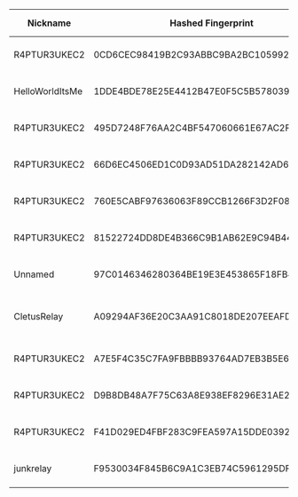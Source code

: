 | Nickname |  Hashed Fingerprint	| Or Addresses | Contact | Running | Flags | Last Seen | First Seen | Last Restarted | Advertised Bandwidth | Platform | Version | Version Status | Recommended Version | Verified hostnames | Exit policy |
|---|---|---|---|---|---|---|---|---|---|---|---|---|---|---|---|
|R4PTUR3UKEC2 | 0CD6CEC98419B2C93ABBC9BA2BC10599253C065E | ["91.98.121.58:9001"] | spatial.inputs.6w@icloud.com @anon: 0x1f901c9147A2FD1Ca8EbFc35ae65ca53d0f57e46 | false | Running, V2Dir, Valid | 2025-09-07 01:00:00 | 2025-09-07 00:00:00 | 2025-09-07 00:14:33 | 0 | Tor 0.4.8.10 on Linux | 0.4.8.10 | recommended | true | ["static.58.121.98.91.clients.your-server.de"] | ["reject *:*"]|
|HelloWorldItsMe | 1DDE4BDE78E25E4412B47E0F5C5B5780391963A0 | ["142.113.45.75:9001"] | myemail@example.com | true | Running, Valid | 2025-09-07 10:00:00 | 2025-09-07 02:00:00 | 2025-09-07 01:10:20 | 0 | Tor 0.4.8.17 on Linux | 0.4.8.17 | recommended | true | ["bras-base-mtrlpq3704w-grc-20-142-113-45-75.dsl.bell.ca"] | ["reject *:*"]|
|R4PTUR3UKEC2 | 495D7248F76AA2C4BF547060661E67AC2F3AF503 | ["91.98.121.58:9001"] | spatial.inputs.6w@icloud.com @anon: 0x1f901c9147A2FD1Ca8EbFc35ae65ca53d0f57e46 | false | Running, V2Dir, Valid | 2025-09-07 02:00:00 | 2025-09-07 02:00:00 | 2025-09-07 01:16:48 | 0 | Tor 0.4.8.10 on Linux | 0.4.8.10 | recommended | true | ["static.58.121.98.91.clients.your-server.de"] | ["reject *:*"]|
|R4PTUR3UKEC2 | 66D6EC4506ED1C0D93AD51DA282142AD64779FB3 | ["91.98.121.58:9001"] | spatial.inputs.6w@icloud.com @anon: 0x1f901c9147A2FD1Ca8EbFc35ae65ca53d0f57e46 | false | Running, V2Dir, Valid | 2025-09-07 02:00:00 | 2025-09-07 02:00:00 | 2025-09-07 01:09:20 | 0 | Tor 0.4.8.10 on Linux | 0.4.8.10 | recommended | true | ["static.58.121.98.91.clients.your-server.de"] | ["reject *:*"]|
|R4PTUR3UKEC2 | 760E5CABF97636063F89CCB1266F3D2F08DB3DFC | ["91.98.121.58:9001"] | spatial.inputs.6w@icloud.com @anon: 0x1f901c9147a2fd1ca8ebfc35ae65ca53d0f57e46 htz-1 | true | Running, Valid | 2025-09-07 10:00:00 | 2025-09-07 03:00:00 | 2025-09-07 05:53:40 | 0 | Tor 0.4.8.10 on Linux | 0.4.8.10 | recommended | true | ["static.58.121.98.91.clients.your-server.de"] | ["reject *:*"]|
|R4PTUR3UKEC2 | 81522724DD8DE4B366C9B1AB62E9C94B44366082 | ["91.98.121.58:9001"] | spatial.inputs.6w@icloud.com @anon: 0x1f901c9147A2FD1Ca8EbFc35ae65ca53d0f57e46 | false | Running, V2Dir, Valid | 2025-09-07 02:00:00 | 2025-09-07 02:00:00 | 2025-09-07 01:13:48 | 0 | Tor 0.4.8.10 on Linux | 0.4.8.10 | recommended | true | ["static.58.121.98.91.clients.your-server.de"] | ["reject *:*"]|
|Unnamed | 97C0146346280364BE19E3E453865F18FB4D01C6 | ["45.137.99.41:64434"] | N/A | true | Running, V2Dir, Valid | 2025-09-07 10:00:00 | 2025-09-07 06:00:00 | 2025-09-07 05:02:48 | 0 | Tor 0.4.8.17 on Linux | 0.4.8.17 | recommended | true | N/A | ["reject *:*"]|
|CletusRelay | A09294AF36E20C3AA91C8018DE207EEAFD1F7374 | ["172.11.103.93:9001"] | monqfish@proton.me | false | Running, V2Dir, Valid | 2025-09-07 03:00:00 | 2025-09-07 03:00:00 | 2025-09-07 08:56:33 | 0 | Tor 0.4.8.17 on Darwin | 0.4.8.17 | recommended | true | ["172-11-103-93.lightspeed.brhmal.sbcglobal.net"] | ["reject *:*"]|
|R4PTUR3UKEC2 | A7E5F4C35C7FA9FBBBB93764AD7EB3B5E6D3B400 | ["91.98.121.58:9001"] | spatial.inputs.6w@icloud.com @anon: 0x1f901c9147A2FD1Ca8EbFc35ae65ca53d0f57e46 | false | Running, V2Dir, Valid | 2025-09-07 02:00:00 | 2025-09-07 02:00:00 | 2025-09-07 01:29:49 | 0 | Tor 0.4.8.10 on Linux | 0.4.8.10 | recommended | true | ["static.58.121.98.91.clients.your-server.de"] | ["reject *:*"]|
|R4PTUR3UKEC2 | D9B8DB48A7F75C63A8E938EF8296E31AE2C50A9B | ["91.98.121.58:9001"] | spatial.inputs.6w@icloud.com @anon: 0x1f901c9147A2FD1Ca8EbFc35ae65ca53d0f57e46 | false | Running, V2Dir, Valid | 2025-09-07 02:00:00 | 2025-09-07 02:00:00 | 2025-09-07 01:34:33 | 0 | Tor 0.4.8.10 on Linux | 0.4.8.10 | recommended | true | ["static.58.121.98.91.clients.your-server.de"] | ["reject *:*"]|
|R4PTUR3UKEC2 | F41D029ED4FBF283C9FEA597A15DDE039277D357 | ["91.98.121.58:9001"] | spatial.inputs.6w@icloud.com @anon: 0x1f901c9147A2FD1Ca8EbFc35ae65ca53d0f57e46 | false | Running, V2Dir, Valid | 2025-09-07 02:00:00 | 2025-09-07 02:00:00 | 2025-09-07 01:19:27 | 0 | Tor 0.4.8.10 on Linux | 0.4.8.10 | recommended | true | ["static.58.121.98.91.clients.your-server.de"] | ["reject *:*"]|
|junkrelay | F9530034F845B6C9A1C3EB74C5961295DF8BF784 | ["180.150.90.44:9001","[2403:580e:67d:0:96c6:91ff:fea2:36da]:9001"] | Random Person <nobody AT notmyemail dot com> | true | Running, V2Dir, Valid | 2025-09-07 10:00:00 | 2025-09-07 10:00:00 | 2025-09-07 08:30:34 | 0 | Tor 0.4.8.17 on Linux | 0.4.8.17 | recommended | true | N/A | ["reject *:*"]|
